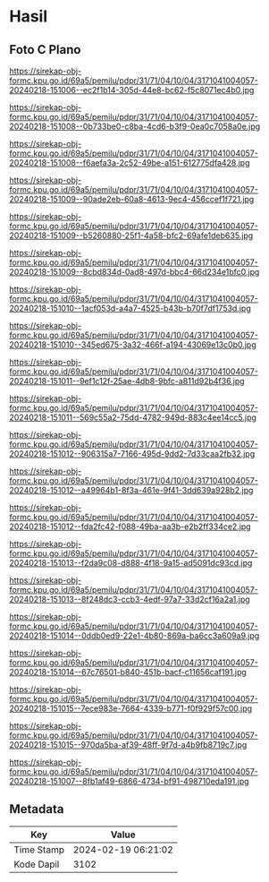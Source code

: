 # Hasil

## Foto C Plano

https://sirekap-obj-formc.kpu.go.id/69a5/pemilu/pdpr/31/71/04/10/04/3171041004057-20240218-151006--ec2f1b14-305d-44e8-bc62-f5c8071ec4b0.jpg

https://sirekap-obj-formc.kpu.go.id/69a5/pemilu/pdpr/31/71/04/10/04/3171041004057-20240218-151008--0b733be0-c8ba-4cd6-b3f9-0ea0c7058a0e.jpg

https://sirekap-obj-formc.kpu.go.id/69a5/pemilu/pdpr/31/71/04/10/04/3171041004057-20240218-151008--f6aefa3a-2c52-49be-a151-612775dfa428.jpg

https://sirekap-obj-formc.kpu.go.id/69a5/pemilu/pdpr/31/71/04/10/04/3171041004057-20240218-151009--90ade2eb-60a8-4613-9ec4-456ccef1f721.jpg

https://sirekap-obj-formc.kpu.go.id/69a5/pemilu/pdpr/31/71/04/10/04/3171041004057-20240218-151009--b5260880-25f1-4a58-bfc2-69afe1deb635.jpg

https://sirekap-obj-formc.kpu.go.id/69a5/pemilu/pdpr/31/71/04/10/04/3171041004057-20240218-151009--8cbd834d-0ad8-497d-bbc4-66d234e1bfc0.jpg

https://sirekap-obj-formc.kpu.go.id/69a5/pemilu/pdpr/31/71/04/10/04/3171041004057-20240218-151010--1acf053d-a4a7-4525-b43b-b70f7df1753d.jpg

https://sirekap-obj-formc.kpu.go.id/69a5/pemilu/pdpr/31/71/04/10/04/3171041004057-20240218-151010--345ed675-3a32-466f-a194-43069e13c0b0.jpg

https://sirekap-obj-formc.kpu.go.id/69a5/pemilu/pdpr/31/71/04/10/04/3171041004057-20240218-151011--9ef1c12f-25ae-4db8-9bfc-a811d92b4f36.jpg

https://sirekap-obj-formc.kpu.go.id/69a5/pemilu/pdpr/31/71/04/10/04/3171041004057-20240218-151011--569c55a2-75dd-4782-949d-883c4ee14cc5.jpg

https://sirekap-obj-formc.kpu.go.id/69a5/pemilu/pdpr/31/71/04/10/04/3171041004057-20240218-151012--906315a7-7166-495d-9dd2-7d33caa2fb32.jpg

https://sirekap-obj-formc.kpu.go.id/69a5/pemilu/pdpr/31/71/04/10/04/3171041004057-20240218-151012--a49964b1-8f3a-461e-9f41-3dd639a928b2.jpg

https://sirekap-obj-formc.kpu.go.id/69a5/pemilu/pdpr/31/71/04/10/04/3171041004057-20240218-151012--fda2fc42-f088-49ba-aa3b-e2b2ff334ce2.jpg

https://sirekap-obj-formc.kpu.go.id/69a5/pemilu/pdpr/31/71/04/10/04/3171041004057-20240218-151013--f2da9c08-d888-4f18-9a15-ad5091dc93cd.jpg

https://sirekap-obj-formc.kpu.go.id/69a5/pemilu/pdpr/31/71/04/10/04/3171041004057-20240218-151013--8f248dc3-ccb3-4edf-97a7-33d2cf16a2a1.jpg

https://sirekap-obj-formc.kpu.go.id/69a5/pemilu/pdpr/31/71/04/10/04/3171041004057-20240218-151014--0ddb0ed9-22e1-4b80-869a-ba6cc3a609a9.jpg

https://sirekap-obj-formc.kpu.go.id/69a5/pemilu/pdpr/31/71/04/10/04/3171041004057-20240218-151014--67c76501-b840-451b-bacf-c11656caf191.jpg

https://sirekap-obj-formc.kpu.go.id/69a5/pemilu/pdpr/31/71/04/10/04/3171041004057-20240218-151015--7ece983e-7664-4339-b771-f0f929f57c00.jpg

https://sirekap-obj-formc.kpu.go.id/69a5/pemilu/pdpr/31/71/04/10/04/3171041004057-20240218-151015--970da5ba-af39-48ff-9f7d-a4b9fb8719c7.jpg

https://sirekap-obj-formc.kpu.go.id/69a5/pemilu/pdpr/31/71/04/10/04/3171041004057-20240218-151007--8fb1af49-6866-4734-bf91-498710eda191.jpg


## Metadata

| Key        | Value               |
| ---------- | ------------------- |
| Time Stamp | 2024-02-19 06:21:02 |
| Kode Dapil | 3102                |



